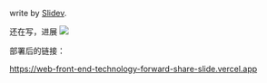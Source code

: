 write by [Slidev](https://sli.dev/).

还在写，进展 ![](https://img.shields.io/badge/60-100-green?&labelColor=000)

部署后的链接：

https://web-front-end-technology-forward-share-slide.vercel.app
